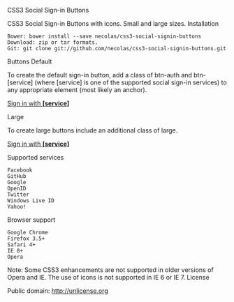CSS3 Social Sign-in Buttons

CSS3 Social Sign-in Buttons with icons. Small and large sizes.
Installation

    Bower: bower install --save necolas/css3-social-signin-buttons
    Download: zip or tar formats.
    Git: git clone git://github.com/necolas/css3-social-signin-buttons.git

Buttons
Default

To create the default sign-in button, add a class of btn-auth and btn-[service] (where [service] is one of the supported social sign-in services) to any appropriate element (most likely an anchor).

<a class="btn-auth btn-[service]" href="#">
    Sign in with <b>[service]</b>
</a>

Large

To create large buttons include an additional class of large.

<a class="btn-auth btn-[service] large" href="#">
    Sign in with <b>[service]</b>
</a>

Supported services

    Facebook
    GitHub
    Google
    OpenID
    Twitter
    Windows Live ID
    Yahoo!

Browser support

    Google Chrome
    Firefox 3.5+
    Safari 4+
    IE 8+
    Opera

Note: Some CSS3 enhancements are not supported in older versions of Opera and IE. The use of icons is not supported in IE 6 or IE 7.
License

Public domain: http://unlicense.org
